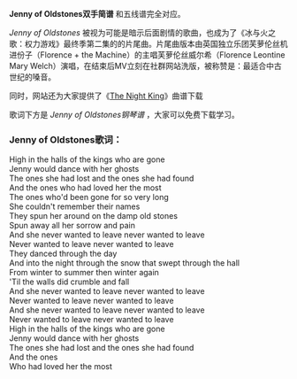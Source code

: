 

**Jenny of Oldstones双手简谱** 和五线谱完全对应。

_Jenny of Oldstones_
被视为可能是暗示后面剧情的歌曲，也成为了《冰与火之歌：权力游戏》最终季第二集的的片尾曲。片尾曲版本由英国独立乐团芙萝伦丝机进份子（Florence +
the Machine）的主唱芙萝伦丝威尔希（Florence Leontine Mary
Welch）演唱，在结束后MV立刻在社群网站洗版，被称赞是：最适合中古世纪的嗓音。

同时，网站还为大家提供了《[The Night King](Music-10415-The-Night-King-权力的游戏第八季OST.html "The
Night King")》曲谱下载

歌词下方是 _Jenny of Oldstones钢琴谱_ ，大家可以免费下载学习。

### Jenny of Oldstones歌词：

High in the halls of the kings who are gone  
Jenny would dance with her ghosts  
The ones she had lost and the ones she had found  
And the ones who had loved her the most  
The ones who'd been gone for so very long  
She couldn't remember their names  
They spun her around on the damp old stones  
Spun away all her sorrow and pain  
And she never wanted to leave never wanted to leave  
Never wanted to leave never wanted to leave  
They danced through the day  
And into the night through the snow that swept through the hall  
From winter to summer then winter again  
'Til the walls did crumble and fall  
And she never wanted to leave never wanted to leave  
Never wanted to leave never wanted to leave  
And she never wanted to leave never wanted to leave  
Never wanted to leave never wanted to leave  
High in the halls of the kings who are gone  
Jenny would dance with her ghosts  
The ones she had lost and the ones she had found  
And the ones  
Who had loved her the most

